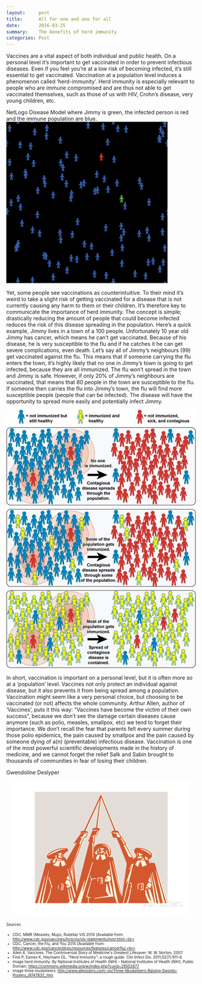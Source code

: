 ```yaml
---
layout:     post
title:      All for one and one for all
date:       2016-03-25
summary:    The benefits of herd immunity
categories: Post
---
```

Vaccines are a vital aspect of both individual and public health. On a personal level it’s important to get vaccinated in order to prevent infectious diseases. Even if you feel you’re at a low risk of becoming infected, it’s still essential to get vaccinated. Vaccination at a population level induces a phenomenon called ‘herd-immunity’. Herd immunity is especially relevant to people who are immune compromised and are thus not able to get vaccinated themselves, such as those of us with HIV, Crohn’s 
disease, very young children, etc. 

NetLogo Disease Model where Jimmy is green, the infected person is red and the immune population are blue. <br>
![alt text](https://raw.githubusercontent.com/agonyantibodies/agonyantibodies.github.io/master/images/jimmy.gif "NetLogo Disease Model 1")


Yet, some people see vaccinations as counterintuitive. To their mind it’s weird to take a slight risk of getting vaccinated for a disease that is not currently causing any harm to them or their children. It’s therefore key to communicate the importance of herd immunity. The concept is simple; drastically reducing the amount of people that could become infected reduces the risk of 
this disease spreading in the population. Here’s a quick example, Jimmy lives in a town of a 100 people. Unfortunately 10 year 
old Jimmy has cancer, which means he can’t get vaccinated. Because of his disease, he is very susceptible to the flu and if he 
catches it he can get severe complications, even death. Let’s say all of Jimmy’s neighbours (99) get vaccinated against the flu. This means that if someone carrying the flu enters the town, it’s highly likely that no one in Jimmy’s town is going to get infected, because they are all immunized. The flu won’t spread in the town and Jimmy is safe. However, if only 20% of Jimmy’s neighbours are vaccinated, that means that 80 people in the town are susceptible to the flu. If someone then carries the flu into Jimmy’s town, the flu will find more susceptible people (people that can be infected). The disease will have the 
opportunity to spread more easily and potentially infect Jimmy.

<center><img src="https://raw.githubusercontent.com/agonyantibodies/agonyantibodies.github.io/master/[%22images%22]/Herd%20Immunity.jpg"/></center>

In short, vaccination is important on a personal level, but it is often more so at a ‘population’ level. Vaccines not only 
protect an individual against disease, but it also prevents it from being spread among a population. Vaccination might seem 
like a very personal choice, but choosing to be vaccinated (or not) affects the whole community. Arthur Allen, author of 
‘Vaccines’, puts it this way: “Vaccines have become the victim of their own success”, because we don’t see the damage certain 
diseases cause anymore (such as polio, measles, smallpox, etc) we tend to forget their importance. We don’t recall the fear 
that parents felt every summer during those polio epidemics, the pain caused by smallpox and the pain caused by someone dying 
of a(n) (preventable) infectious disease. Vaccination is one of the most powerful scientific developments made in the history 
of medicine, and we cannot forget the relief Salk and Sabin brought to thousands of communities in fear of losing their 
children.


Gwendoline Deslyper

<center><img src="https://raw.githubusercontent.com/agonyantibodies/agonyantibodies.github.io/master/[%22images%22]/three%20musketeers.jpg"/></center>

<font size='1'> Sources<br>
- CDC. MMR (Measles, Mups, Rubella) VIS 2014 [Available from: http://www.cdc.gov/vaccines/hcp/vis/vis-statements/mmr.html.<br>
- CDC. Cancer, the Flu, and You 2015 [Available from: http://www.cdc.gov/cancer/dcpc/resources/features/cancerflu/.<br>
- Allen A. Vaccines: The Controversial Story of Medicine's Greatest Lifesaver: W. W. Norton; 2007.<br>
- Fine P, Eames K, Heymann DL. "Herd immunity": a rough guide. Clin Infect Dis. 2011;52(7):911-6.<br>
- image herd immunity: By National Institutes of Health (NIH) - National Institutes of Health (NIH), Public Domain, 
  https://commons.wikimedia.org/w/index.php?curid=29552677<br>
- image three musketeers: http://www.allposters.com/-sp/Three-Musketeers-Raising-Swords-Posters_i9747837_.htm
</font>

